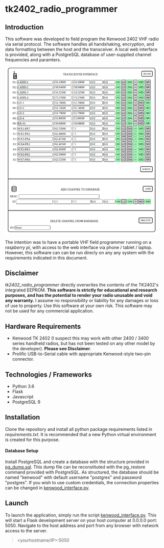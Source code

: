 # tk2402_radio_programmer

## Introduction
This software was developed to field program the Kenwood 2402 VHF radio via serial protocol. The software handles all handshaking, encryption, and data formatting between the host and the transceiver. A local web interface is provided, along with a PostgreSQL database of user-supplied channel frequencies and paramters.

<img src="tk2402_screenshot.png" width="500">

The intention was to have a portable VHF field programmer running on a _raspberry pi_, with access to the web interface via phone / tablet / laptop. However, this software can can be run direcly on any any system with the requirements indicated in this document.

## Disclaimer
*tk2402_radio_programmer* directly overwrites the contents of the TK2402's integrated EEPROM. **This software is strictly for educational and research purposes, and has the potential to render your radio unusable and void any warranty.** I assume no responsibility or liability for any damages or loss of use to property. Use this software at your own risk. This software may not be used for any commercial application. 

## Hardware Requirements
- Kenwood TK 2402 (I suspect this may work with other 2400 / 3400 series handheld radios, but has not been tested on any other model by the developer).  **Please see Disclaimer**.
- Prolific USB-to-Serial cable with appropriate Kenwood-style two-pin connector.

## Technologies / Frameworks
- Python 3.6
- Flask
- Javascript
- PostgreSQL 9

## Installation
Clone the repository and install all python package requirements listed in *requirements.txt*.  It is recommended that a new Python virtual environment is created for this purpose.
#### Database Setup
Install PostgreSQL and create a database with the structure provided in [pg_dump.sql](pg_dump.sql).  This dump file can be reconstituted with the pg_restore command provided with PostgreSQL.
As structured, the database should be named "kenwood" with default username "postgres" and password "postgres".  If you wish to use custom credentials, the connection properties can be changed in [kenwood_interface.py](kenwood_interface.py#L14).

## Launch
To launch the application, simply run the script [kenwood_interface.py](kenwood_interface.py). This will start a Flask development server on your host computer at 0.0.0.0 port: 5050.
Navigate to the host address and port from any browser with network access to the server.
> <yourhostname/IP>:5050
